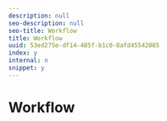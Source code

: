 ```yaml
---
description: null
seo-description: null
seo-title: Workflow
title: Workflow
uuid: 53ed275e-df14-485f-b1c0-8afd45542085
index: y
internal: n
snippet: y
---
```


# Workflow

